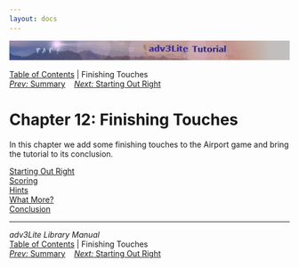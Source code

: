 ```yaml
---
layout: docs
---
```

<div class="topbar">

<img src="topbar.jpg" data-border="0" />

</div>

<div class="nav">

<a href="toc.html" class="nav">Table of Contents</a> \| Finishing
Touches  
<span class="navnp"><a href="convsumm.html" class="nav"><em>Prev:</em> Summary</a>
   <a href="starting.html" class="nav"><em>Next:</em> Starting Out Right</a>
    </span>

</div>

<div class="main">

# Chapter 12: Finishing Touches

In this chapter we add some finishing touches to the Airport game and
bring the tutorial to its conclusion.

<div class="sectoc">

[Starting Out Right](starting.html)  
[Scoring](scoring.html)  
[Hints](hints.html)  
[What More?](whatmore.html)  
[Conclusion](conclusion.html)  

</div>

</div>

------------------------------------------------------------------------

<div class="navb">

*adv3Lite Library Manual*  
<a href="toc.html" class="nav">Table of Contents</a> \| Finishing
Touches  
<span class="navnp"><a href="convsumm.html" class="nav"><em>Prev:</em> Summary</a>
   <a href="starting.html" class="nav"><em>Next:</em> Starting Out Right</a>
    </span>

</div>
